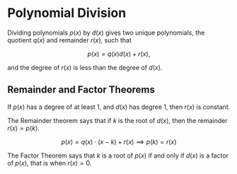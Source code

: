 # Polynomial Division

Dividing polynomials $p(x)$ by $d(x)$ gives two unique polynomials, the quotient $q(x)$ and remainder $r(x)$, such that

$$ p(x) = q(x)d(x) + r(x),$$

and the degree of $r(x)$ is less than the degree of $d(x)$.

## Remainder and Factor Theorems

If $p(x)$ has a degree of at least 1, and $d(x)$ has degree 1, then $r(x)$ is constant.

The Remainder theorem says that if $k$ is the root of $d(x)$, then the remainder $r(x) = p(k)$.

$$ p(x) = q(x)\cdot(x-k) + r(x) \implies p(k) = r(x) $$

The Factor Theorem says that $k$ is a root of $p(x)$ if and only if $d(x)$ is a factor of $p(x)$, that is when $r(x) = 0$.
